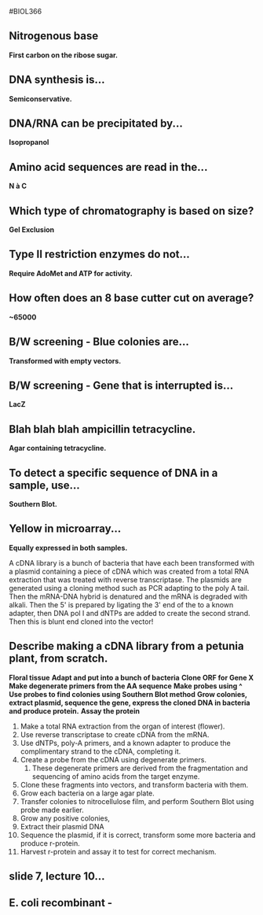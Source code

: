 #BIOL366 

## Nitrogenous base 
**First carbon on the ribose sugar.**

## DNA synthesis is...
**Semiconservative.**

## DNA/RNA can be precipitated by...
**Isopropanol**

## Amino acid sequences are read in the...
**N à C**

## Which type of chromatography is based on size?
**Gel Exclusion**

## Type II restriction enzymes do not...
**Require AdoMet and ATP for activity.**

## How often does an 8 base cutter cut on average?
**~65000**

## B/W screening - Blue colonies are...
**Transformed with empty vectors.**

## B/W screening - Gene that is interrupted is...
**LacZ**

## Blah blah blah ampicillin tetracycline.
**Agar containing tetracycline.**

## To detect a specific sequence of DNA in a sample, use...
**Southern Blot.**

## Yellow in microarray... 
**Equally expressed in both samples.**


A cDNA library is a bunch of bacteria that have each been transformed with a plasmid containing a piece of cDNA which was created from a total RNA extraction that was treated with reverse transcriptase. The plasmids are generated using a cloning method such as PCR adapting to the poly A tail. Then the mRNA-DNA hybrid is denatured and the mRNA is degraded with alkali. Then the 5' is prepared by ligating the 3' end of the to a known adapter, then DNA pol I and dNTPs are added to create the second strand. Then this is blunt end cloned into the vector!  


## Describe making a cDNA library from a petunia plant, from scratch.

**Floral tissue**
**Adapt and put into a bunch of bacteria**
**Clone ORF for Gene X**
**Make degenerate primers from the AA sequence**
**Make probes using ^**
**Use probes to find colonies using Southern Blot method**
**Grow colonies, extract plasmid, sequence the gene, express the cloned DNA in bacteria and produce protein.**
**Assay the protein**

1. Make a total RNA extraction from the organ of interest (flower). 
2. Use reverse transcriptase to create cDNA from the mRNA.
3. Use dNTPs, poly-A primers, and a known adapter to produce the complimentary strand to the cDNA, completing it.
4. Create a probe from the cDNA using degenerate primers.
	1. These degenerate primers are derived from the fragmentation and sequencing of amino acids from the target enzyme.
5. Clone these fragments into vectors, and transform bacteria with them.
6. Grow each bacteria on a large agar plate.
7. Transfer colonies to nitrocellulose film, and perform Southern Blot using probe made earlier.
8. Grow any positive colonies, 
9. Extract their plasmid DNA
10. Sequence the plasmid, if it is correct, transform some more bacteria and produce r-protein.
11. Harvest r-protein and assay it to test for correct mechanism.

## slide 7, lecture 10...

## E. coli recombinant - 

